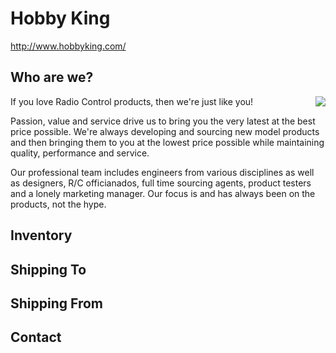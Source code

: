 # Hobby King

http://www.hobbyking.com/

## Who are we?

<img src="/uploads/Hobby-King/hobbyking-logo.png" align="right" /> If you love Radio Control products, then we're just like you!

Passion, value and service drive us to bring you the very latest at the best price possible. We're always developing and sourcing new model products and then bringing them to you at the lowest price possible while maintaining quality, performance and service.

Our professional team includes engineers from various disciplines as well as designers, R/C officianados, full time sourcing agents, product testers and a lonely marketing manager. Our focus is and has always been on the products, not the hype.

## Inventory

## Shipping To

## Shipping From

## Contact